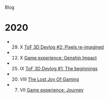 Blog

# 2020

- 29. X [ToF 3D Devlog #2: Pixels re-imagined](/tof-devlog-2)
- 12. X [Game experience: Genshin Impact](/genshin)
- 25. IX [ToF 3D Devlog #1: The beginnings](/tof-devlog-1)
- 20. VIII [The Lost Joy Of Gaming](/joy)
- 07. VII [Game experience: Journey](/journey)
